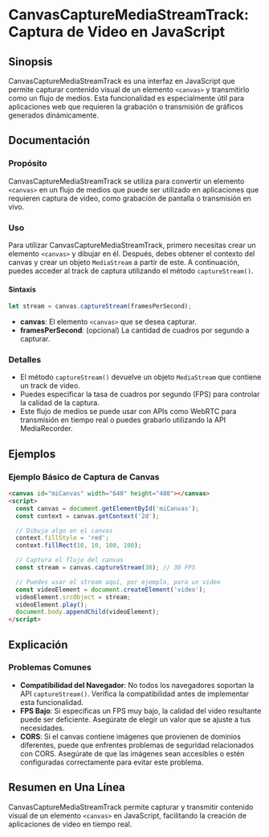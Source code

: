 <!--
Meta Description: # CanvasCaptureMediaStreamTrack: Captura de Video en JavaScript ## Sinopsis CanvasCaptureMediaStreamTrack es una interfaz en JavaScript que permite ca...
Meta Keywords: canvas, que, video, para, captura
-->

# CanvasCaptureMediaStreamTrack: Captura de Video en JavaScript

## Sinopsis
CanvasCaptureMediaStreamTrack es una interfaz en JavaScript que permite capturar contenido visual de un elemento `<canvas>` y transmitirlo como un flujo de medios. Esta funcionalidad es especialmente útil para aplicaciones web que requieren la grabación o transmisión de gráficos generados dinámicamente.

## Documentación
### Propósito
CanvasCaptureMediaStreamTrack se utiliza para convertir un elemento `<canvas>` en un flujo de medios que puede ser utilizado en aplicaciones que requieren captura de video, como grabación de pantalla o transmisión en vivo.

### Uso
Para utilizar CanvasCaptureMediaStreamTrack, primero necesitas crear un elemento `<canvas>` y dibujar en él. Después, debes obtener el contexto del canvas y crear un objeto `MediaStream` a partir de este. A continuación, puedes acceder al track de captura utilizando el método `captureStream()`.

#### Sintaxis
```javascript
let stream = canvas.captureStream(framesPerSecond);
```

- **canvas**: El elemento `<canvas>` que se desea capturar.
- **framesPerSecond**: (opcional) La cantidad de cuadros por segundo a capturar.

### Detalles
- El método `captureStream()` devuelve un objeto `MediaStream` que contiene un track de video.
- Puedes especificar la tasa de cuadros por segundo (FPS) para controlar la calidad de la captura.
- Este flujo de medios se puede usar con APIs como WebRTC para transmisión en tiempo real o puedes grabarlo utilizando la API MediaRecorder.

## Ejemplos
### Ejemplo Básico de Captura de Canvas
```html
<canvas id="miCanvas" width="640" height="480"></canvas>
<script>
  const canvas = document.getElementById('miCanvas');
  const context = canvas.getContext('2d');

  // Dibuja algo en el canvas
  context.fillStyle = 'red';
  context.fillRect(10, 10, 100, 100);

  // Captura el flujo del canvas
  const stream = canvas.captureStream(30); // 30 FPS

  // Puedes usar el stream aquí, por ejemplo, para un video
  const videoElement = document.createElement('video');
  videoElement.srcObject = stream;
  videoElement.play();
  document.body.appendChild(videoElement);
</script>
```

## Explicación
### Problemas Comunes
- **Compatibilidad del Navegador**: No todos los navegadores soportan la API `captureStream()`. Verifica la compatibilidad antes de implementar esta funcionalidad.
- **FPS Bajo**: Si especificas un FPS muy bajo, la calidad del video resultante puede ser deficiente. Asegúrate de elegir un valor que se ajuste a tus necesidades.
- **CORS**: Si el canvas contiene imágenes que provienen de dominios diferentes, puede que enfrentes problemas de seguridad relacionados con CORS. Asegúrate de que las imágenes sean accesibles o estén configuradas correctamente para evitar este problema.

## Resumen en Una Línea
CanvasCaptureMediaStreamTrack permite capturar y transmitir contenido visual de un elemento `<canvas>` en JavaScript, facilitando la creación de aplicaciones de video en tiempo real.